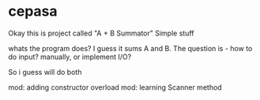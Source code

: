 # cepasa
Okay this is project called "A + B Summator"
Simple stuff

whats the program does? I guess it sums A and B.
The question is - how to do input? manually, or implement I/O?

So i guess will do both

mod: adding constructor overload
mod: learning Scanner method